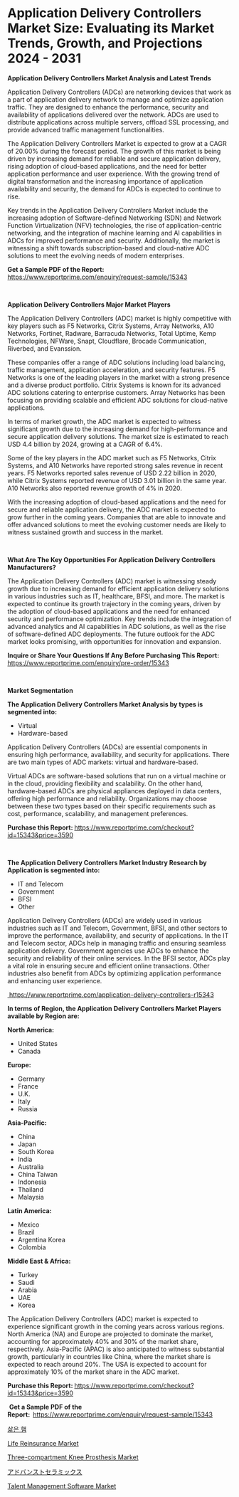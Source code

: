 <p><h1>Application Delivery Controllers Market Size: Evaluating its Market Trends, Growth, and Projections 2024 - 2031</h1></p><p><strong>Application Delivery Controllers Market Analysis and Latest Trends</strong></p>
<p><p>Application Delivery Controllers (ADCs) are networking devices that work as a part of application delivery network to manage and optimize application traffic. They are designed to enhance the performance, security and availability of applications delivered over the network. ADCs are used to distribute applications across multiple servers, offload SSL processing, and provide advanced traffic management functionalities.</p><p>The Application Delivery Controllers Market is expected to grow at a CAGR of 20.00% during the forecast period. The growth of this market is being driven by increasing demand for reliable and secure application delivery, rising adoption of cloud-based applications, and the need for better application performance and user experience. With the growing trend of digital transformation and the increasing importance of application availability and security, the demand for ADCs is expected to continue to rise.</p><p>Key trends in the Application Delivery Controllers Market include the increasing adoption of Software-defined Networking (SDN) and Network Function Virtualization (NFV) technologies, the rise of application-centric networking, and the integration of machine learning and AI capabilities in ADCs for improved performance and security. Additionally, the market is witnessing a shift towards subscription-based and cloud-native ADC solutions to meet the evolving needs of modern enterprises.</p></p>
<p><strong>Get a Sample PDF of the Report:&nbsp;</strong> <a href="https://www.reportprime.com/enquiry/request-sample/15343">https://www.reportprime.com/enquiry/request-sample/15343</a></p>
<p>&nbsp;</p>
<p><strong>Application Delivery Controllers Major Market Players</strong></p>
<p><p>The Application Delivery Controllers (ADC) market is highly competitive with key players such as F5 Networks, Citrix Systems, Array Networks, A10 Networks, Fortinet, Radware, Barracuda Networks, Total Uptime, Kemp Technologies, NFWare, Snapt, Cloudflare, Brocade Communication, Riverbed, and Evanssion.</p><p>These companies offer a range of ADC solutions including load balancing, traffic management, application acceleration, and security features. F5 Networks is one of the leading players in the market with a strong presence and a diverse product portfolio. Citrix Systems is known for its advanced ADC solutions catering to enterprise customers. Array Networks has been focusing on providing scalable and efficient ADC solutions for cloud-native applications.</p><p>In terms of market growth, the ADC market is expected to witness significant growth due to the increasing demand for high-performance and secure application delivery solutions. The market size is estimated to reach USD 4.4 billion by 2024, growing at a CAGR of 6.4%.</p><p>Some of the key players in the ADC market such as F5 Networks, Citrix Systems, and A10 Networks have reported strong sales revenue in recent years. F5 Networks reported sales revenue of USD 2.22 billion in 2020, while Citrix Systems reported revenue of USD 3.01 billion in the same year. A10 Networks also reported revenue growth of 4% in 2020.</p><p>With the increasing adoption of cloud-based applications and the need for secure and reliable application delivery, the ADC market is expected to grow further in the coming years. Companies that are able to innovate and offer advanced solutions to meet the evolving customer needs are likely to witness sustained growth and success in the market.</p></p>
<p>&nbsp;</p>
<p><strong>What Are The Key Opportunities For Application Delivery Controllers Manufacturers?</strong></p>
<p><p>The Application Delivery Controllers (ADC) market is witnessing steady growth due to increasing demand for efficient application delivery solutions in various industries such as IT, healthcare, BFSI, and more. The market is expected to continue its growth trajectory in the coming years, driven by the adoption of cloud-based applications and the need for enhanced security and performance optimization. Key trends include the integration of advanced analytics and AI capabilities in ADC solutions, as well as the rise of software-defined ADC deployments. The future outlook for the ADC market looks promising, with opportunities for innovation and expansion.</p></p>
<p><strong>Inquire or Share Your Questions If Any Before Purchasing This Report:</strong> <a href="https://www.reportprime.com/enquiry/pre-order/15343">https://www.reportprime.com/enquiry/pre-order/15343</a></p>
<p>&nbsp;</p>
<p><strong>Market Segmentation</strong></p>
<p><strong>The Application Delivery Controllers Market Analysis by types is segmented into:</strong></p>
<p><ul><li>Virtual</li><li>Hardware-based</li></ul></p>
<p><p>Application Delivery Controllers (ADCs) are essential components in ensuring high performance, availability, and security for applications. There are two main types of ADC markets: virtual and hardware-based. </p><p>Virtual ADCs are software-based solutions that run on a virtual machine or in the cloud, providing flexibility and scalability. On the other hand, hardware-based ADCs are physical appliances deployed in data centers, offering high performance and reliability. Organizations may choose between these two types based on their specific requirements such as cost, performance, scalability, and management preferences.</p></p>
<p><strong>Purchase this Report:&nbsp;</strong><a href="https://www.reportprime.com/checkout?id=15343&price=3590">https://www.reportprime.com/checkout?id=15343&price=3590</a></p>
<p>&nbsp;</p>
<p><strong>The Application Delivery Controllers Market Industry Research by Application is segmented into:</strong></p>
<p><ul><li>IT and Telecom</li><li>Government</li><li>BFSI</li><li>Other</li></ul></p>
<p><p>Application Delivery Controllers (ADCs) are widely used in various industries such as IT and Telecom, Government, BFSI, and other sectors to improve the performance, availability, and security of applications. In the IT and Telecom sector, ADCs help in managing traffic and ensuring seamless application delivery. Government agencies use ADCs to enhance the security and reliability of their online services. In the BFSI sector, ADCs play a vital role in ensuring secure and efficient online transactions. Other industries also benefit from ADCs by optimizing application performance and enhancing user experience.</p></p>
<p><a href="https://www.reportprime.com/application-delivery-controllers-r15343">&nbsp;https://www.reportprime.com/application-delivery-controllers-r15343</a></p>
<p><strong>In terms of Region, the Application Delivery Controllers Market Players available by Region are:</strong></p>
<p>
    <p> <strong> North America: </strong>
        <ul>
            <li>United States</li>
            <li>Canada</li>
        </ul>
        </p> 
    <p> <strong> Europe: </strong>
        <ul>
            <li>Germany</li>
            <li>France</li>
            <li>U.K.</li>
            <li>Italy</li>
            <li>Russia</li>
        </ul>
        </p> 
    <p> <strong> Asia-Pacific: </strong>
        <ul>
            <li>China</li>
            <li>Japan</li>
            <li>South Korea</li>
            <li>India</li>
            <li>Australia</li>
            <li>China Taiwan</li>
            <li>Indonesia</li>
            <li>Thailand</li>
            <li>Malaysia</li>
        </ul>
        </p> 
    <p> <strong> Latin America: </strong>
        <ul>
            <li>Mexico</li>
            <li>Brazil</li>
            <li>Argentina Korea</li>
            <li>Colombia</li>
        </ul>
        </p> 
    <p> <strong> Middle East & Africa: </strong>
        <ul>
            <li>Turkey</li>
            <li>Saudi</li>
            <li>Arabia</li>
            <li>UAE</li>
            <li>Korea</li>
        </ul>
    </p>
    </p>
<p><p>The Application Delivery Controllers (ADC) market is expected to experience significant growth in the coming years across various regions. North America (NA) and Europe are projected to dominate the market, accounting for approximately 40% and 30% of the market share, respectively. Asia-Pacific (APAC) is also anticipated to witness substantial growth, particularly in countries like China, where the market share is expected to reach around 20%. The USA is expected to account for approximately 10% of the market share in the ADC market.</p></p>
<p><strong>Purchase this Report: </strong><a href="https://www.reportprime.com/checkout?id=15343&price=3590">https://www.reportprime.com/checkout?id=15343&price=3590</a></p>
<p>&nbsp;<strong>Get a Sample PDF of the Report:&nbsp;&nbsp;</strong><a href="https://www.reportprime.com/enquiry/request-sample/15343">https://www.reportprime.com/enquiry/request-sample/15343</a></p>
<p><strong></strong></p>
<p><p><a href="https://medium.com/@thib_harou/%EA%B8%80%EB%A1%9C%EB%B2%8C-%EB%B3%B4%EA%B8%80-%EB%B3%B4%EC%9D%BC%EB%93%9C-%ED%96%84-%EC%8B%9C%EC%9E%A5-%EC%9D%91%EC%9A%A9-%EC%B5%9C%EC%A2%85-%EC%82%AC%EC%9A%A9-%EC%82%B0%EC%97%85-%EC%9C%A0%ED%98%95-%EC%9E%A5%EB%B9%84-%EB%B0%8F-%EC%A7%80%EC%97%AD%EC%97%90-%EC%B4%88%EC%A0%90%EC%9D%84-%EB%A7%9E%EC%B6%98-%EB%B6%84%EC%84%9D-%EB%B0%8F-%EC%98%88%EC%B8%A1-2024-%EB%85%84-2031-%EB%85%84-3fb0bb2c119f">삶은 햄</a></p><p><a href="https://github.com/jodemen/Market-Research-Report-List-3/blob/main/life-reinsurance-market.md">Life Reinsurance Market</a></p><p><a href="https://medium.com/@dorisstephens14/three-compartment-knee-prosthesis-market-forecasts-market-trends-and-impact-analysis-2024-2031-0d7499401085">Three-compartment Knee Prosthesis Market</a></p><p><a href="https://medium.com/@lovern8746/%E5%85%88%E9%80%B2%E3%82%BB%E3%83%A9%E3%83%9F%E3%83%83%E3%82%AF%E3%82%B9%E5%B8%82%E5%A0%B4%E3%81%AE%E6%96%B0%E3%81%97%E3%81%84%E3%83%88%E3%83%AC%E3%83%B3%E3%83%89-2024%E5%B9%B4%E3%81%8B%E3%82%892031%E5%B9%B4%E3%81%BE%E3%81%A7%E3%81%AE%E3%82%B0%E3%83%AD%E3%83%BC%E3%83%90%E3%83%AB%E5%B1%95%E6%9C%9B%E3%81%A8%E5%B0%86%E6%9D%A5%E3%81%AE%E5%B1%95%E6%9C%9B-44eeabce5e6d">アドバンストセラミックス</a></p><p><a href="https://github.com/marloy8/Market-Research-Report-List-5/blob/main/talent-management-software-market.md">Talent Management Software Market</a></p></p>